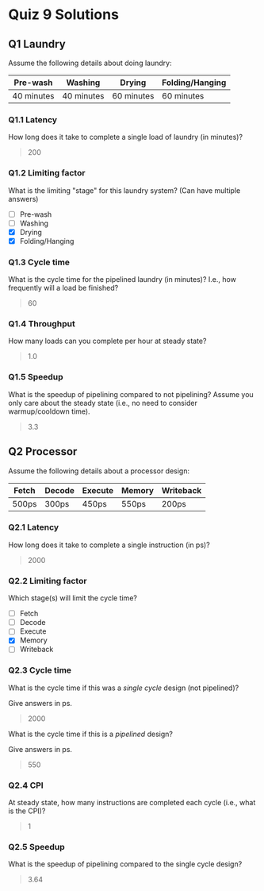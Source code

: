 # Quiz 9 Solutions


## **Q1** Laundry

Assume the following details about doing laundry:

| Pre-wash | Washing | Drying | Folding/Hanging |
|---|---|---|---|
|40 minutes | 40 minutes | 60 minutes | 60 minutes |

### **Q1.1** Latency

How long does it take to complete a single load of laundry (in minutes)?

> 200

### **Q1.2** Limiting factor

What is the limiting "stage" for this laundry system? (Can have multiple answers)

- [ ] Pre-wash
- [ ] Washing
- [X] Drying
- [X] Folding/Hanging

### **Q1.3** Cycle time

What is the cycle time for the pipelined laundry (in minutes)? I.e., how frequently will a load be finished?

> 60

### **Q1.4** Throughput

How many loads can you complete per hour at steady state?

> 1.0

### **Q1.5** Speedup

What is the speedup of pipelining compared to not pipelining? Assume you only care about the steady state (i.e., no need to consider warmup/cooldown time).

> 3.3

## **Q2** Processor

Assume the following details about a processor design:

| Fetch | Decode | Execute | Memory | Writeback |
|---|---|---|---|---|
| 500ps | 300ps | 450ps | 550ps | 200ps |

### **Q2.1** Latency

How long does it take to complete a single instruction (in ps)?

> 2000

### **Q2.2** Limiting factor

Which stage(s) will limit the cycle time?

- [ ] Fetch
- [ ] Decode
- [ ] Execute
- [X] Memory
- [ ] Writeback

### **Q2.3** Cycle time

What is the cycle time if this was a *single cycle* design (not pipelined)?

Give answers in ps.

> 2000

What is the cycle time if this is a *pipelined* design?

Give answers in ps.

> 550

### **Q2.4** CPI

At steady state, how many instructions are completed each cycle (i.e., what is the CPI)?

> 1

### **Q2.5** Speedup

What is the speedup of pipelining compared to the single cycle design?

> 3.64
